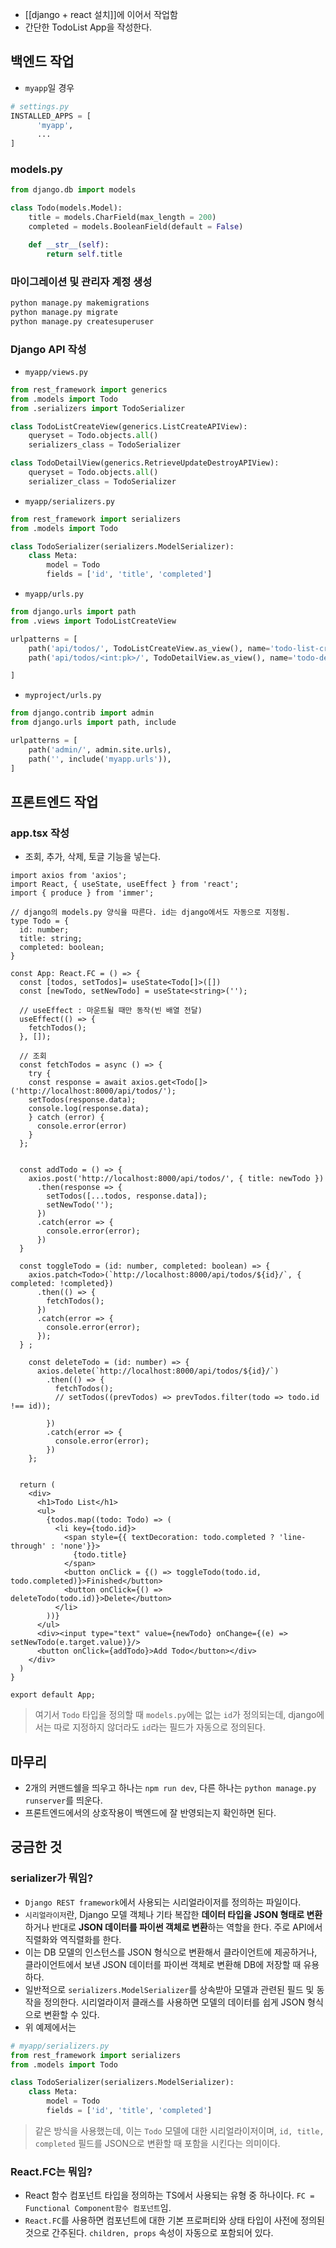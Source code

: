 - [[django + react 설치]]에 이어서 작업함
- 간단한 TodoList App을 작성한다.

## 백엔드 작업
- `myapp`일 경우
```python
# settings.py
INSTALLED_APPS = [
	  'myapp',
	  ...
]
```

### models.py
```python
from django.db import models

class Todo(models.Model):
	title = models.CharField(max_length = 200)
	completed = models.BooleanField(default = False)

    def __str__(self):
        return self.title
```

### 마이그레이션 및 관리자 계정 생성
```python
python manage.py makemigrations
python manage.py migrate
python manage.py createsuperuser
```

### Django API 작성
- `myapp/views.py`
```python
from rest_framework import generics
from .models import Todo
from .serializers import TodoSerializer

class TodoListCreateView(generics.ListCreateAPIView):
	queryset = Todo.objects.all()
	serializers_class = TodoSerializer

class TodoDetailView(generics.RetrieveUpdateDestroyAPIView):
    queryset = Todo.objects.all()
    serializer_class = TodoSerializer
```

- `myapp/serializers.py`
```python
from rest_framework import serializers
from .models import Todo

class TodoSerializer(serializers.ModelSerializer):
    class Meta:
        model = Todo
        fields = ['id', 'title', 'completed']
```

- `myapp/urls.py`
```python
from django.urls import path
from .views import TodoListCreateView

urlpatterns = [
    path('api/todos/', TodoListCreateView.as_view(), name='todo-list-create'),
	path('api/todos/<int:pk>/', TodoDetailView.as_view(), name='todo-detail'),

]
```

- `myproject/urls.py`
```python
from django.contrib import admin
from django.urls import path, include

urlpatterns = [
    path('admin/', admin.site.urls),
    path('', include('myapp.urls')),
]
```

## 프론트엔드 작업
### app.tsx 작성
- 조회, 추가, 삭제, 토글 기능을 넣는다.
```tsx
import axios from 'axios';
import React, { useState, useEffect } from 'react';
import { produce } from 'immer';

// django의 models.py 양식을 따른다. id는 django에서도 자동으로 지정됨.
type Todo = {
  id: number;
  title: string;
  completed: boolean;
}

const App: React.FC = () => {
  const [todos, setTodos]= useState<Todo[]>([])
  const [newTodo, setNewTodo] = useState<string>('');

  // useEffect : 마운트될 때만 동작(빈 배열 전달)
  useEffect(() => {
    fetchTodos();  
  }, []);

  // 조회
  const fetchTodos = async () => {
    try {
    const response = await axios.get<Todo[]>('http://localhost:8000/api/todos/');
    setTodos(response.data);
    console.log(response.data);
    } catch (error) {
      console.error(error)
    }
  };


  const addTodo = () => {
    axios.post('http://localhost:8000/api/todos/', { title: newTodo })
      .then(response => {
        setTodos([...todos, response.data]);
        setNewTodo('');
      })
      .catch(error => {
        console.error(error);
      })
  }

  const toggleTodo = (id: number, completed: boolean) => {
    axios.patch<Todo>(`http://localhost:8000/api/todos/${id}/`, { completed: !completed})
      .then(() => {
        fetchTodos();
      })
      .catch(error => {
        console.error(error);
      });
  } ;

    const deleteTodo = (id: number) => {
      axios.delete(`http://localhost:8000/api/todos/${id}/`)
        .then(() => {
          fetchTodos();
          // setTodos((prevTodos) => prevTodos.filter(todo => todo.id !== id));

        })
        .catch(error => {
          console.error(error);
        })
    };


  return (
    <div>
      <h1>Todo List</h1>
      <ul>
        {todos.map((todo: Todo) => (
          <li key={todo.id}>
            <span style={{ textDecoration: todo.completed ? 'line-through' : 'none'}}>
              {todo.title}
            </span>
            <button onClick = {() => toggleTodo(todo.id, todo.completed)}>Finished</button>
            <button onClick={() => deleteTodo(todo.id)}>Delete</button>
          </li>
        ))}
      </ul>
      <div><input type="text" value={newTodo} onChange={(e) => setNewTodo(e.target.value)}/>
      <button onClick={addTodo}>Add Todo</button></div>
    </div>
  )
}

export default App;

```
> 여기서 `Todo` 타입을 정의할 때 `models.py`에는 없는 `id`가 정의되는데, django에서는 따로 지정하지 않더라도 `id`라는 필드가 자동으로 정의된다.

## 마무리
- 2개의 커맨드쉘을 띄우고 하나는 `npm run dev`, 다른 하나는 `python manage.py runserver`를 띄운다.
- 프론트엔드에서의 상호작용이 백엔드에 잘 반영되는지 확인하면 된다.

## 궁금한 것

### serializer가 뭐임?
- `Django REST framework`에서 사용되는 시리얼라이저를 정의하는 파일이다.
- `시리얼라이저`란, Django 모델 객체나 기타 복잡한 **데이터 타입을 JSON 형태로 변환**하거나 반대로 **JSON 데이터를 파이썬 객체로 변환**하는 역할을 한다. 주로 API에서 직렬화와 역직렬화를 한다.
- 이는 DB 모델의 인스턴스를 JSON 형식으로 변환해서 클라이언트에 제공하거나, 클라이언트에서 보낸 JSON 데이터를 파이썬 객체로 변환해 DB에 저장할 때 유용하다.
- 일반적으로 `serializers.ModelSerializer`를 상속받아 모델과 관련된 필드 및 동작을 정의한다. 시리얼라이저 클래스를 사용하면 모델의 데이터를 쉽게 JSON 형식으로 변환할 수 있다.
- 위 예제에서는 
```python
# myapp/serializers.py
from rest_framework import serializers
from .models import Todo

class TodoSerializer(serializers.ModelSerializer):
    class Meta:
        model = Todo
        fields = ['id', 'title', 'completed']
```
> 같은 방식을 사용했는데, 이는 `Todo` 모델에 대한 시리얼라이저이며, `id, title, completed` 필드를 JSON으로 변환할 때 포함을 시킨다는 의미이다.


### React.FC는 뭐임?
- React 함수 컴포넌트 타입을 정의하는 TS에서 사용되는 유형 중 하나이다. `FC = Functional Component함수 컴포넌트`임.
- `React.FC`를 사용하면 컴포넌트에 대한 기본 프로퍼티와 상태 타입이 사전에 정의된 것으로 간주된다. `children, props` 속성이 자동으로 포함되어 있다.